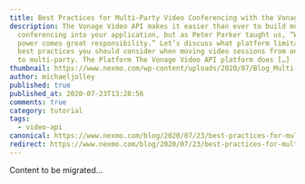```yaml
---
title: Best Practices for Multi-Party Video Conferencing with the Vonage Video API
description: The Vonage Video API makes it easier than ever to build multi-party
  conferencing into your application, but as Peter Parker taught us, “With great
  power comes great responsibility.” Let’s discuss what platform limitations and
  best practices you should consider when moving video sessions from one-on-one
  to multi-party. The Platform The Vonage Video API platform does […]
thumbnail: https://www.nexmo.com/wp-content/uploads/2020/07/Blog_Multi-Party-Video-Conferencing_1200x600.png
author: michaeljolley
published: true
published_at: 2020-07-23T13:28:56
comments: true
category: tutorial
tags:
  - video-api
canonical: https://www.nexmo.com/blog/2020/07/23/best-practices-for-multi-party-video-conferencing-with-the-vonage-video-api-dr
redirect: https://www.nexmo.com/blog/2020/07/23/best-practices-for-multi-party-video-conferencing-with-the-vonage-video-api-dr
---
```

Content to be migrated...
